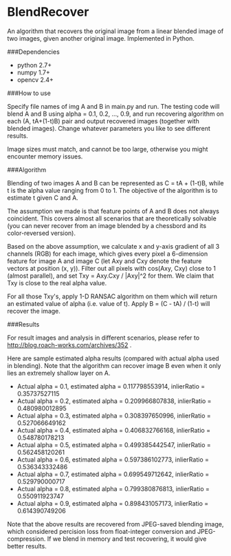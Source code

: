 BlendRecover
============

An algorithm that recovers the original image from a linear blended image of two images, given another original image.
Implemented in Python.

###Dependencies

* python 2.7+
* numpy 1.7+
* opencv 2.4+

###How to use

Specify file names of img A and B in main.py and run. The testing code will blend A and B using alpha = 0.1, 0.2, ..., 0.9, and run recovering algorithm on each (A, tA+(1-t)B) pair and output recovered images (together with blended images). Change whatever parameters you like to see different results.

Image sizes must match, and cannot be too large, otherwise you might encounter memory issues.

###Algorithm

Blending of two images A and B can be represented as C = tA + (1-t)B, while t is the alpha value ranging from 0 to 1. The objective of the algorithm is to estimate t given C and A.

The assumption we made is that feature points of A and B does not always coincident. This covers almost all scenarios that are theoretically solvable (you can never recover from an image blended by a chessbord and its color-reversed version).

Based on the above assumption, we calculate x and y-axis gradient of all 3 channels (RGB) for each image, which gives every pixel a 6-dimension feature for image A and image C (let Axy and Cxy denote the feature vectors at position (x, y)). Filter out all pixels with cos(Axy, Cxy) close to 1 (almost parallel), and set Txy = Axy.Cxy / |Axy|^2 for them. We claim that Txy is close to the real alpha value. 

For all those Txy's, apply 1-D RANSAC algorithm on them which will return an estimated value of alpha (i.e. value of t). Apply B = (C - tA) / (1-t) will recover the image.

###Results

For result images and analysis in different scenarios, please refer to http://blog.roach-works.com/archives/352 .

Here are sample estimated alpha results (compared with actual alpha used in blending). Note that the algorithm can recover image B even when it only lies an extremely shallow layer on A.

* Actual alpha = 0.1, estimated alpha = 0.117798553914, inlierRatio = 0.35737527115
* Actual alpha = 0.2, estimated alpha = 0.209966807838, inlierRatio = 0.480980012895
* Actual alpha = 0.3, estimated alpha = 0.308397650996, inlierRatio = 0.527066649162
* Actual alpha = 0.4, estimated alpha = 0.406832766168, inlierRatio = 0.548780178213
* Actual alpha = 0.5, estimated alpha = 0.499385442547, inlierRatio = 0.562458120261
* Actual alpha = 0.6, estimated alpha = 0.597386102773, inlierRatio = 0.536343332486
* Actual alpha = 0.7, estimated alpha = 0.699549712642, inlierRatio = 0.529790000717
* Actual alpha = 0.8, estimated alpha = 0.799380876813, inlierRatio = 0.550911923747
* Actual alpha = 0.9, estimated alpha = 0.898431057173, inlierRatio = 0.614390749206

Note that the above results are recovered from JPEG-saved blending image, which considered percision loss from float-integer conversion and JPEG-compression. If we blend in memory and test recovering, it would give better results.
